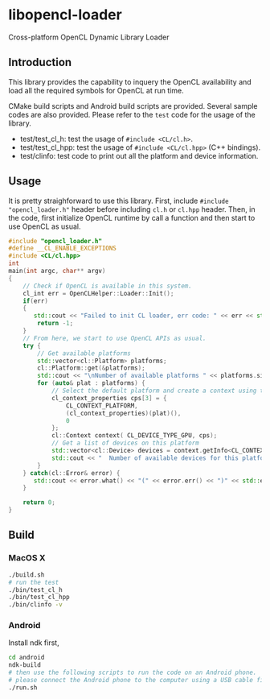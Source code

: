 # libopencl-loader
Cross-platform OpenCL Dynamic Library Loader

## Introduction
This library provides the capability to inquery the OpenCL availability and load all the required symbols for OpenCL at run time. 

CMake build scripts and Android build scripts are provided. Several sample codes are also provided. Please refer to the `test` code for the usage of the library.
- test/test_cl_h: test the usage of `#include <CL/cl.h>`.
- test/test_cl_hpp: test the usage of `#include <CL/cl.hpp>` (C++ bindings).
- test/clinfo: test code to print out all the platform and device information.

## Usage
It is pretty straighforward to use this library. First, include `#include "opencl_loader.h"` header before including `cl.h` or `cl.hpp` header. Then, in the code, first initialize OpenCL runtime by call a function and then start to use OpenCL as usual. 

```C++
#include "opencl_loader.h"
#define __CL_ENABLE_EXCEPTIONS
#include <CL/cl.hpp>
int
main(int argc, char** argv)
{
    // Check if OpenCL is available in this system.
    cl_int err = OpenCLHelper::Loader::Init();
    if(err)
    {
       std::cout << "Failed to init CL loader, err code: " << err << std::endl;
        return -1;
    }
    // From here, we start to use OpenCL APIs as usual.
    try { 
        // Get available platforms
        std::vector<cl::Platform> platforms;
        cl::Platform::get(&platforms);
        std::cout << "\nNumber of available platforms " << platforms.size() << std::endl;
        for (auto& plat : platforms) {
            // Select the default platform and create a context using this platform and the GPU
            cl_context_properties cps[3] = { 
                CL_CONTEXT_PLATFORM, 
                (cl_context_properties)(plat)(), 
                0 
            };
            cl::Context context( CL_DEVICE_TYPE_GPU, cps);
            // Get a list of devices on this platform
            std::vector<cl::Device> devices = context.getInfo<CL_CONTEXT_DEVICES>();
            std::cout << "  Number of available devices for this platform " << devices.size() << std::endl;
        }
    } catch(cl::Error& error) {
       std::cout << error.what() << "(" << error.err() << ")" << std::endl;
    }

    return 0;
}
```


## Build
### MacOS X
```bash
./build.sh
# run the test
./bin/test_cl_h
./bin/test_cl_hpp
./bin/clinfo -v
```

### Android
Install ndk first, 
```bash
cd android
ndk-build
# then use the following scripts to run the code on an Android phone. 
# please connect the Android phone to the computer using a USB cable first. 
./run.sh
```